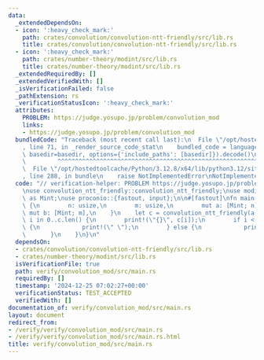 ```yaml
---
data:
  _extendedDependsOn:
  - icon: ':heavy_check_mark:'
    path: crates/convolution/convolution-ntt-friendly/src/lib.rs
    title: crates/convolution/convolution-ntt-friendly/src/lib.rs
  - icon: ':heavy_check_mark:'
    path: crates/number-theory/modint/src/lib.rs
    title: crates/number-theory/modint/src/lib.rs
  _extendedRequiredBy: []
  _extendedVerifiedWith: []
  _isVerificationFailed: false
  _pathExtension: rs
  _verificationStatusIcon: ':heavy_check_mark:'
  attributes:
    PROBLEM: https://judge.yosupo.jp/problem/convolution_mod
    links:
    - https://judge.yosupo.jp/problem/convolution_mod
  bundledCode: "Traceback (most recent call last):\n  File \"/opt/hostedtoolcache/Python/3.12.8/x64/lib/python3.12/site-packages/onlinejudge_verify/documentation/build.py\"\
    , line 71, in _render_source_code_stat\n    bundled_code = language.bundle(stat.path,\
    \ basedir=basedir, options={'include_paths': [basedir]}).decode()\n          \
    \         ^^^^^^^^^^^^^^^^^^^^^^^^^^^^^^^^^^^^^^^^^^^^^^^^^^^^^^^^^^^^^^^^^^^^^^^^^^^^^^^^^\n\
    \  File \"/opt/hostedtoolcache/Python/3.12.8/x64/lib/python3.12/site-packages/onlinejudge_verify/languages/rust.py\"\
    , line 288, in bundle\n    raise NotImplementedError\nNotImplementedError\n"
  code: "// verification-helper: PROBLEM https://judge.yosupo.jp/problem/convolution_mod\n\
    \nuse convolution_ntt_friendly::convolution_ntt_friendly;\nuse modint::ModInt998244353\
    \ as Mint;\nuse proconio::{fastout, input};\n\n#[fastout]\nfn main() {\n    input!\
    \ {\n        n: usize,\n        m: usize,\n        mut a: [Mint; n],\n       \
    \ mut b: [Mint; m],\n    }\n    let c = convolution_ntt_friendly(a, b);\n    for\
    \ i in 0..c.len() {\n        print!(\"{}\", c[i]);\n        if i < c.len() - 1\
    \ {\n            print!(\" \");\n        } else {\n            println!();\n \
    \       }\n    }\n}\n"
  dependsOn:
  - crates/convolution/convolution-ntt-friendly/src/lib.rs
  - crates/number-theory/modint/src/lib.rs
  isVerificationFile: true
  path: verify/convolution_mod/src/main.rs
  requiredBy: []
  timestamp: '2024-12-25 07:02:27+00:00'
  verificationStatus: TEST_ACCEPTED
  verifiedWith: []
documentation_of: verify/convolution_mod/src/main.rs
layout: document
redirect_from:
- /verify/verify/convolution_mod/src/main.rs
- /verify/verify/convolution_mod/src/main.rs.html
title: verify/convolution_mod/src/main.rs
---
```

